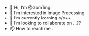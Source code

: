 - 👋 Hi, I’m @GomTingi
- 👀 I’m interested in Image Processing
- 🌱 I’m currently learning c/c++
- 💞️ I’m looking to collaborate on ...??
- 📫 How to reach me .

<!---
GomTingi/GomTingi is a ✨ special ✨ repository because its `README.md` (this file) appears on your GitHub profile.
You can click the Preview link to take a look at your changes.
--->
